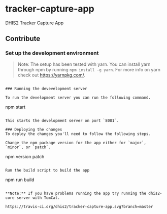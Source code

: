 # tracker-capture-app
DHIS2 Tracker Capture App

## Contribute

### Set up the development environment

> Note: The setup has been tested with yarn. You can install yarn through npm by running `npm install -g yarn`. For more info on yarn check out https://yarnpkg.com/.


```

### Running the devevelopment server

To run the development server you can run the following command.

```
npm start
```

This starts the development server on port `8081`.

### Deploying the changes
To deploy the changes you'll need to follow the following steps.

Change the npm package version for the app either for `major`, `minor`, or `patch`.
```
npm version patch
```

Run the build script to build the app
```
npm run build
```

**Note:** If you have problems running the app try running the dhis2-core server with TomCat.

https://travis-ci.org/dhis2/tracker-capture-app.svg?branch=master
